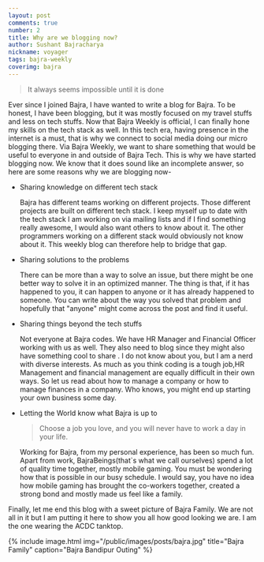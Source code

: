 ```yaml
---
layout: post
comments: true
number: 2
title: Why are we blogging now?
author: Sushant Bajracharya
nickname: voyager
tags: bajra-weekly
coverimg: bajra
---
```


> It always seems impossible until it is done

Ever since I joined Bajra, I have wanted to write a blog for Bajra. To be honest, I have been blogging, but it was mostly focused on my travel stuffs and less on tech stuffs. Now that Bajra Weekly is official, I can finally hone my skills on the tech stack as well. In this tech era, having presence in the internet is a must, that is why we connect to social media doing our micro blogging there. Via Bajra Weekly, we want to share something that would be useful to everyone in and outside of Bajra Tech. This is why we have started blogging now. We know that it does sound like an incomplete answer, so here are some reasons why we are blogging now-

* Sharing knowledge on different tech stack

	Bajra has different teams working on different projects. Those different projects are built on different tech stack. I keep myself up to date with the tech stack I am working on via mailing lists and if I find something really awesome, I would also want others to know about it. The other programmers working on a different stack would obviously not know about it. This weekly blog can therefore help to bridge that gap.

* Sharing solutions to the problems
	
	There can be more than a way to solve an issue, but there might be one better way to solve it in an optimized manner. The thing is that, if it has happened to you, it can happen to anyone or it has already happened to someone. You can write about the way you solved that problem and hopefully that "anyone" might come across the post and find it useful.

* Sharing things beyond the tech stuffs

	Not everyone at Bajra codes. We have HR Manager and Financial Officer working with us as well. They also need to blog since they might also have something cool to share . I do not know about you, but I am a nerd with diverse interests. As much as you think coding is a tough job,HR Management and financial management are equally difficult in their own ways. So let us read about how to manage a company or how to manage finances in a company. Who knows, you might end up starting your own business some day.

* Letting the World know what Bajra is up to
	
	> Choose a job you love, and you will never have to work a day in your life. 

	Working for Bajra, from my personal experience, has been so much fun. Apart from work, BajraBeings(that`s what we call ourselves) spend a lot of quality time together, mostly mobile gaming. You must be wondering how that is possible in our busy schedule. I would say, you have no idea how mobile gaming has brought the co-workers together, created a strong bond and mostly made us feel like a family.

Finally, let me end this blog with a sweet picture of Bajra Family. We are not all in it but I am putting it here to show you all how good looking we are. I am the one wearing the ACDC tanktop.

{% include image.html
            img="/public/images/posts/bajra.jpg"
            title="Bajra Family"
            caption="Bajra Bandipur Outing" %}

